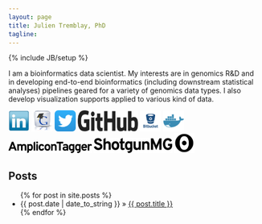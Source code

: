 ```yaml
---
layout: page
title: Julien Tremblay, PhD
tagline: 
---
```



{% include JB/setup %}

<p>I am a bioinformatics data scientist. My interests are in genomics R&D and in developing end-to-end bioinformatics (including downstream statistical analyses) pipelines geared for a variety of genomics data types. 
I also develop visualization supports applied to various kind of data.</p>

  <p>
    <a href='https://linkedin.com/in/julien-tremblay-32b88835'><img src='images/linkedin.png' alt='linkedin' width='42' height='42'></a>
    <a href='https://scholar.google.ca/citations?user=sbA3Bh8AAAAJ&hl=en&oi=ao'><img src='images/gscholar.png' alt='gscholar' width='42' height='42'></a>
    <a href='https://twitter.com/julio_514'><img src='images/twitter.png' alt='twitter' width='42' height='42'></a>
    <!--<a href='www.environmentalgenomics.com'><img src='images/wordpress.png' alt='twitter' width='42' height='42'></a>-->
    <a href='https://github.com/jtremblay'><img src='images/github.png' alt='github' width='120' height='42'></a>
    <a href='https://bitbucket.org/jtremblay514/'><img src='images/bitbucket_icon.png' alt='bbucket' width='42' height='42'></a>
    <a href='https://hub.docker.com/u/julio514'><img src='images/dockerhub.png' alt='github' width='42' height='42'></a>
    <a href='https://jtremblay.github.io/amplicontagger.html'><img src='images/amplicontagger_logo.png' alt='amplicontagger' width='166' height='23'></a>
    <a href='https://jtremblay.github.io/shotgunmg.html'><img src='images/shotgunMG_logo.png' alt='shotgunmg' width='156' height='30'></a>
    <a href='https://observablehq.com/@jtremblay'><img src='images/qq4vXsM7_40x40.png' alt='observablehq' width='40' height='40'></a>
  </p>


    
## Posts

<ul class="posts">
  {% for post in site.posts %}
    <li><span>{{ post.date | date_to_string }}</span> &raquo; <a href="{{ BASE_PATH }}{{ post.url }}">{{ post.title }}</a></li>
  {% endfor %}
</ul>



